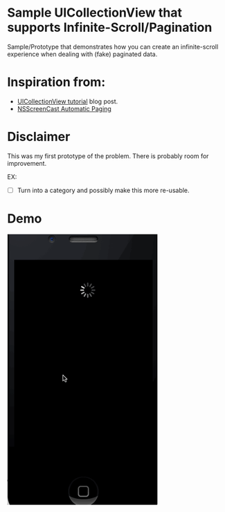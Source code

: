 # Sample UICollectionView that supports Infinite-Scroll/Pagination

Sample/Prototype that demonstrates how you can create an infinite-scroll experience when dealing with (fake) paginated data.

# Inspiration from:

- [UICollectionView tutorial](http://adoptioncurve.net/archives/2012/09/a-simple-uicollectionview-tutorial/) blog post.
- [NSScreenCast Automatic Paging](https://github.com/subdigital/nsscreencast/tree/master/008-automatic-paging)

# Disclaimer

This was my first prototype of the problem. There is probably room for improvement.

EX:

- [ ] Turn into a category and possibly make this more re-usable.

# Demo
![Sample](Assets/Sample.gif)
